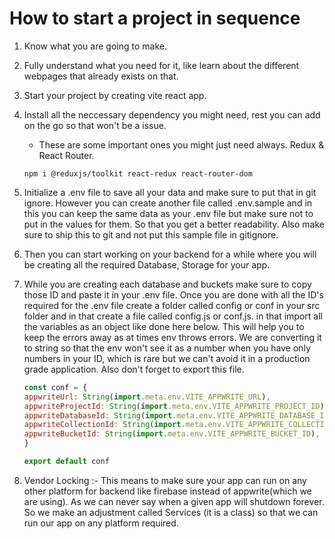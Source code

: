 # How to start a project in sequence

1. Know what you are going to make.

2. Fully understand what you need for it, like learn about the different webpages that already exists on that.

3. Start your project by creating vite react app.

4. Install all the neccessary dependency you might need, rest you can add on the go so that won't be a issue.

    - These are some important ones you might just need always. Redux & React Router.
    ```
    npm i @reduxjs/toolkit react-redux react-router-dom
    ```

5. Initialize a .env file to save all your data and make sure to put that in git ignore. However you can create another file called .env.sample and in this you can keep the same data as your .env file but make sure not to put in the values for them. So that you get a better readability. Also make sure to ship this to git and not put this sample file in gitignore.

6. Then you can start working on your backend for a while where you will be creating all the required Database, Storage for your app. 

7. While you are creating each database and buckets make sure to copy those ID and paste it in your .env file. Once you are done with all the ID's required for the .env file create a folder called config or conf in your src folder and in that create a file called config.js or conf.js. in that import all the variables as an object like done here below. This will help you to keep the errors away as at times env throws errors. We are converting it to string so that the env won't see it as a number when you have only numbers in your ID, which is rare but we can't avoid it in a production grade application. Also don't forget to export this file.

    ```js
    const conf = {
    appwriteUrl: String(import.meta.env.VITE_APPWRITE_URL),
    appwriteProjectId: String(import.meta.env.VITE_APPWRITE_PROJECT_ID),
    appwriteDatabaseId: String(import.meta.env.VITE_APPWRITE_DATABASE_ID),
    appwriteCollectionId: String(import.meta.env.VITE_APPWRITE_COLLECTION_ID),
    appwriteBucketId: String(import.meta.env.VITE_APPWRITE_BUCKET_ID),
    }

    export default conf
    ```

8. Vendor Locking :- This means to make sure your app can run on any other platform for backend like firebase instead of appwrite(which we are using). As we can never say when a given app will shutdown forever. So we make an adjustment called Services (it is a class) so that we can run our app on any platform required. 